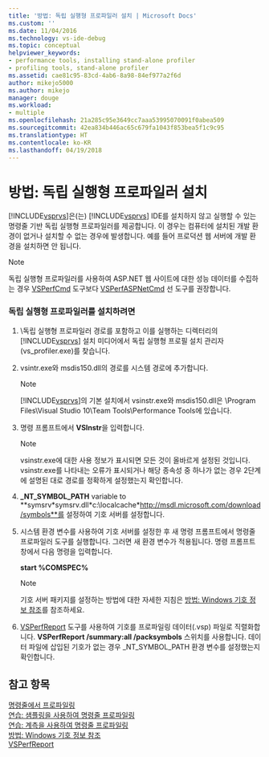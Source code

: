 ```yaml
---
title: '방법: 독립 실행형 프로파일러 설치 | Microsoft Docs'
ms.custom: ''
ms.date: 11/04/2016
ms.technology: vs-ide-debug
ms.topic: conceptual
helpviewer_keywords:
- performance tools, installing stand-alone profiler
- profiling tools, stand-alone profiler
ms.assetid: cae81c95-83cd-4ab6-8a98-84ef977a2f6d
author: mikejo5000
ms.author: mikejo
manager: douge
ms.workload:
- multiple
ms.openlocfilehash: 21a285c95e3649cc7aaa53995070091f0abea509
ms.sourcegitcommit: 42ea834b446ac65c679fa1043f853bea5f1c9c95
ms.translationtype: HT
ms.contentlocale: ko-KR
ms.lasthandoff: 04/19/2018
---
```

# <a name="how-to-install-the-stand-alone-profiler"></a>방법: 독립 실행형 프로파일러 설치
[!INCLUDE[vsprvs](../code-quality/includes/vsprvs_md.md)]은(는) [!INCLUDE[vsprvs](../code-quality/includes/vsprvs_md.md)] IDE를 설치하지 않고 실행할 수 있는 명령줄 기반 독립 실행형 프로파일러를 제공합니다. 이 경우는 컴퓨터에 설치된 개발 환경이 없거나 설치할 수 없는 경우에 발생합니다. 예를 들어 프로덕션 웹 서버에 개발 환경을 설치하면 안 됩니다.  
  
> [!NOTE]
>  독립 실행형 프로파일러를 사용하여 ASP.NET 웹 사이트에 대한 성능 데이터를 수집하는 경우 [VSPerfCmd](../profiling/vsperfcmd.md) 도구보다 [VSPerfASPNetCmd](../profiling/vsperfaspnetcmd.md) 선 도구를 권장합니다.  
  
### <a name="to-install-the-stand-alone-profiler"></a>독립 실행형 프로파일러를 설치하려면  
  
1.  \독립 실행형 프로파일러 경로를 포함하고 이를 실행하는 디렉터리의 [!INCLUDE[vsprvs](../code-quality/includes/vsprvs_md.md)] 설치 미디어에서 독립 실행형 프로필 설치 관리자(vs_profiler.exe)를 찾습니다.  
  
2.  vsintr.exe와 msdis150.dll의 경로를 시스템 경로에 추가합니다.  
  
    > [!NOTE]
    >  [!INCLUDE[vsprvs](../code-quality/includes/vsprvs_md.md)]의 기본 설치에서 vsinstr.exe와 msdis150.dll은 \Program Files\Visual Studio 10\Team Tools\Performance Tools에 있습니다.  
  
3.  명령 프롬프트에서 **VSInstr**을 입력합니다.  
  
    > [!NOTE]
    >  vsinstr.exe에 대한 사용 정보가 표시되면 모든 것이 올바르게 설정된 것입니다. vsinstr.exe를 나타내는 오류가 표시되거나 해당 종속성 중 하나가 없는 경우 2단계에 설명된 대로 경로를 정확하게 설정했는지 확인합니다.  
  
4.  **_NT_SYMBOL_PATH** variable to **symsrv\*symsrv.dll\*c:\localcache\*http://msdl.microsoft.com/download/symbols**를 설정하여 기호 서버를 설정합니다.  
  
5.  시스템 환경 변수를 사용하여 기호 서버를 설정한 후 새 명령 프롬프트에서 명령줄 프로파일러 도구를 실행합니다. 그러면 새 환경 변수가 적용됩니다. 명령 프롬프트 창에서 다음 명령을 입력합니다.  
  
     **start %COMSPEC%**  
  
    > [!NOTE]
    >  기호 서버 패키지를 설정하는 방법에 대한 자세한 지침은 [방법: Windows 기호 정보 참조](../profiling/how-to-reference-windows-symbol-information.md)를 참조하세요.  
  
6.  [VSPerfReport](../profiling/vsperfreport.md) 도구를 사용하여 기호를 프로파일링 데이터(.vsp) 파일로 직렬화합니다. **VSPerfReport /summary:all /packsymbols** 스위치를 사용합니다. 데이터 파일에 삽입된 기호가 없는 경우 _NT_SYMBOL_PATH 환경 변수를 설정했는지 확인합니다.  
  
## <a name="see-also"></a>참고 항목  
 [명령줄에서 프로파일링](../profiling/using-the-profiling-tools-from-the-command-line.md)   
 [연습: 샘플링을 사용하여 명령줄 프로파일링](../profiling/walkthrough-command-line-profiling-using-sampling.md)   
 [연습: 계측을 사용하여 명령줄 프로파일링](../profiling/walkthrough-command-line-profiling-using-instrumentation.md)   
 [방법: Windows 기호 정보 참조](../profiling/how-to-reference-windows-symbol-information.md)   
 [VSPerfReport](../profiling/vsperfreport.md)